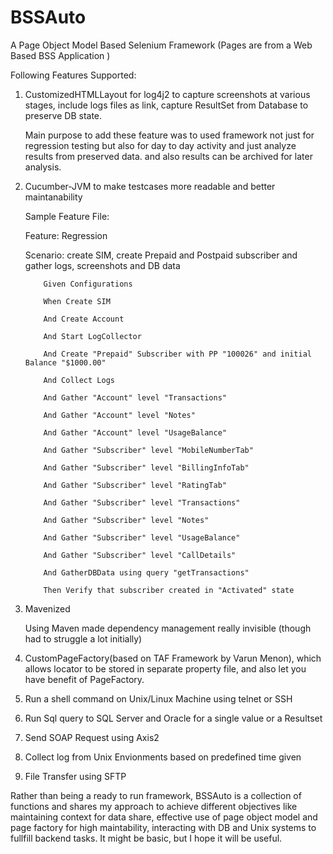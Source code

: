 # BSSAuto
A Page Object Model Based Selenium Framework (Pages are from a Web Based BSS Application )

Following Features Supported:

1. CustomizedHTMLLayout for log4j2 to capture screenshots at various stages, include logs files as link, capture ResultSet from Database to preserve DB state.

   Main purpose to add these feature was to used framework not just for regression testing but also for day to day activity and just analyze results from preserved data. and also results can be archived for later analysis.

2. Cucumber-JVM to make testcases more readable and better maintanability

   Sample Feature File:
   
      Feature: Regression
      
      Scenario: create SIM, create Prepaid and Postpaid subscriber and gather logs, screenshots and DB data
   
    	   Given Configurations
   
    	   When Create SIM
   
    	   And Create Account
   
    	   And Start LogCollector
    	
    	   And Create "Prepaid" Subscriber with PP "100026" and initial Balance "$1000.00" 
    	
    	   And Collect Logs
    	
    	   And Gather "Account" level "Transactions"
    	
    	   And Gather "Account" level "Notes"
    	
    	   And Gather "Account" level "UsageBalance"
    	
    	   And Gather "Subscriber" level "MobileNumberTab"
    	
    	   And Gather "Subscriber" level "BillingInfoTab"
    	
    	   And Gather "Subscriber" level "RatingTab"
    	
    	   And Gather "Subscriber" level "Transactions"
    	
    	   And Gather "Subscriber" level "Notes"
    	
    	   And Gather "Subscriber" level "UsageBalance"
    	
    	   And Gather "Subscriber" level "CallDetails"
    	
    	   And GatherDBData using query "getTransactions" 	
    	
    	   Then Verify that subscriber created in "Activated" state

3. Mavenized

   Using Maven made dependency management really invisible (though had to struggle a lot initially)
   
4. CustomPageFactory(based on TAF Framework by Varun Menon), which allows locator to be stored in separate  property file, and also let you have benefit of PageFactory.
   
4. Run a shell command on Unix/Linux Machine using telnet or SSH

5. Run Sql query to SQL Server and Oracle for a single value or a Resultset

6. Send SOAP Request using Axis2

7. Collect log from Unix Envionments based on predefined time given

8. File Transfer using SFTP 

Rather than being a ready to run framework, BSSAuto is a collection of functions and shares my approach to achieve different objectives like 
maintaining context for data share, effective use of page object model and page factory for high maintability, interacting with DB and Unix systems to fullfill backend tasks. 
It might be basic, but I hope it will be useful. 

